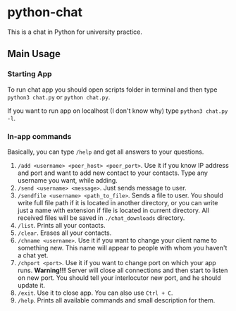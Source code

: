 # python-chat
This is a chat in Python for university practice.


## Main Usage
### Starting App
To run chat app you should open scripts folder in terminal and then type ```python3 chat.py``` or ```python chat.py```.

If you want to run app on localhost (I don't know why) type ```python3 chat.py -l```.

### In-app commands
Basically, you can type ```/help``` and get all answers to your questions.

1. ```/add <username> <peer_host> <peer_port>```. Use it if you know IP address and port and want to add new contact to your contacts. Type any username you want, while adding.
2. ```/send <username> <message>```. Just sends message to user.
3. ```/sendfile <username> <path_to_file>```. Sends a file to user. You should write full file path if it is located in another directory,
or you can write just a name with extension if file is located in current directory. All received files will be saved in ```./chat_downloads``` directory.
4. ```/list```. Prints all your contacts.
5. ```/clear```. Erases all your contacts.
6. ```/chname <username>```. Use it if you want to change your client name to something new. This name will appear to people with whom you haven't a chat yet.
7. ```/chport <port>```. Use it if you want to change port on which your app runs. **Warning!!!** Server will close all connections and then start to listen on new port. You should tell your interlocutor new port, and he should update it.
8. ```/exit```. Use it to close app. You can also use ```Ctrl + C```.
9. ```/help```. Prints all available commands and small description for them.